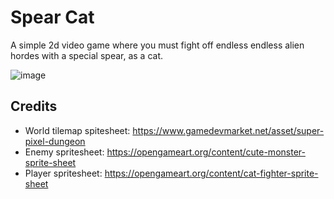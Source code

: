 # Spear Cat

A simple 2d video game where you must fight off endless endless alien hordes with a special spear, as a cat.

![image](https://user-images.githubusercontent.com/16053164/104085681-44512600-528c-11eb-8ec7-a1dcfa4b33ff.png)

## Credits

- World tilemap spitesheet: https://www.gamedevmarket.net/asset/super-pixel-dungeon
- Enemy spritesheet: https://opengameart.org/content/cute-monster-sprite-sheet
- Player spritesheet: https://opengameart.org/content/cat-fighter-sprite-sheet
